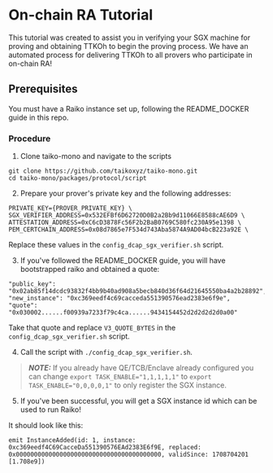 # On-chain RA Tutorial

This tutorial was created to assist you in verifying your SGX machine for proving and obtaining TTKOh to begin the proving process. We have an automated process for delivering TTKOh to all provers who participate in on-chain RA!

## Prerequisites

You must have a Raiko instance set up, following the README_DOCKER guide in this repo.


### Procedure
1. Clone taiko-mono and navigate to the scripts

```
git clone https://github.com/taikoxyz/taiko-mono.git
cd taiko-mono/packages/protocol/script
```

2. Prepare your prover's private key and the following addresses:
```
PRIVATE_KEY={PROVER_PRIVATE_KEY} \
SGX_VERIFIER_ADDRESS=0x532EFBf6D62720D0B2a2Bb9d11066E8588cAE6D9 \
ATTESTATION_ADDRESS=0xC6cD3878Fc56F2b2BaB0769C580fc230A95e1398 \
PEM_CERTCHAIN_ADDRESS=0x08d7865e7F534d743Aba5874A9AD04bcB223a92E \
```

Replace these values in the `config_dcap_sgx_verifier.sh` script.

3. If you've followed the README_DOCKER guide, you will have bootstrapped raiko and obtained a quote:

```
"public_key": "0x02ab85f14dcdc93832f4bb9b40ad908a5becb840d36f64d21645550ba4a2b28892",
"new_instance": "0xc369eedf4c69cacceda551390576ead2383e6f9e",
"quote": "0x030002......f00939a7233f79c4ca......9434154452d2d2d2d2d0a00"
```

Take that quote and replace `V3_QUOTE_BYTES` in the `config_dcap_sgx_verifier.sh` script.

4. Call the script with `./config_dcap_sgx_verifier.sh`.

> **_NOTE:_**  If you already have QE/TCB/Enclave already configured you can change `export TASK_ENABLE="1,1,1,1,1"` to `export TASK_ENABLE="0,0,0,0,1"` to only register the SGX instance.

5. If you've been successful, you will get a SGX instance id which can be used to run Raiko!

It should look like this:
```
emit InstanceAdded(id: 1, instance: 0xc369eedf4C69CacceDa551390576EAd2383E6f9E, replaced: 0x0000000000000000000000000000000000000000, validSince: 1708704201 [1.708e9])
```